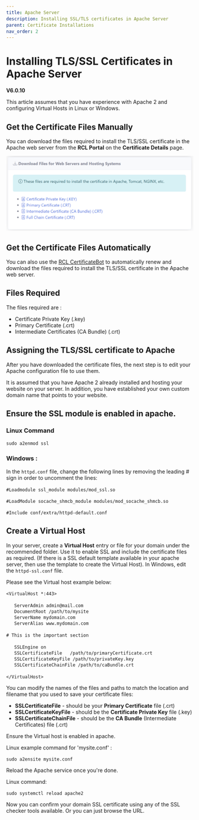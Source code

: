 ```yaml
---
title: Apache Server
description: Installing SSL/TLS certificates in Apache Server
parent: Certificate Installations
nav_order: 2
---
```


# Installing TLS/SSL Certificates in Apache Server
**V6.0.10**

This article assumes that you have experience with Apache 2 and configuring Virtual Hosts in Linux or Windows.

## Get the Certificate Files Manually

You can download the files required to install the TLS/SSL certificate in the Apache web server from the **RCL Portal** on the **Certificate Details** page.

![image](../images/certificate_installations/installation_files.png)

## Get the Certificate Files Automatically

You can also use the [RCL CertificateBot](../certbot/certbot.md) to automatically renew and download the files required to install the TLS/SSL certificate in the Apache web server.

## Files Required

The files required are :

- Certificate Private Key (.key)
- Primary Certificate (.crt)
- Intermediate Certificates (CA Bundle) (.crt)

## Assigning the TLS/SSL certificate to Apache

After you have downloaded the certificate files, the next step is to edit your Apache configuration file to use them.

It is assumed that you have Apache 2 already installed and hosting your website on your server. In addition, you have established your own custom domain name that points to your website.

## Ensure the SSL module is enabled in apache.

### Linux Command 
```
sudo a2enmod ssl
```

### Windows :

In the ```httpd.conf``` file, change the following lines by removing the leading # sign in order to uncomment the lines:

```#Loadmodule ssl_module modules/mod_ssl.so```

```#LoadModule socache_shmcb_module modules/mod_socache_shmcb.so```

```#Include conf/extra/httpd-default.conf```


## Create a Virtual Host

In your server, create a **Virtual Host** entry or file for your domain under the recommended folder. Use it to enable SSL and include the certificate files as required. (If there is a SSL default template available in your apache server, then use the template to create the Virtual Host). In Windows, edit the ```httpd-ssl.conf``` file.

Please see the Virtual host example below:

```
<VirtualHost *:443>

   ServerAdmin admin@mail.com
   DocumentRoot /path/to/mysite
   ServerName mydomain.com
   ServerAlias www.mydomain.com

# This is the important section   

   SSLEngine on
   SSLCertificateFile	/path/to/primaryCertificate.crt
   SSLCertificateKeyFile /path/to/privateKey.key
   SSLCertificateChainFile /path/to/caBundle.crt
  
</VirtualHost>
```

You can modify the names of the files and paths to match the location and filename that you used to save your certificate files:

- **SSLCertificateFile** - should be your **Primary Certificate** file (.crt)
- **SSLCertificateKeyFile** - should be the **Certificate Private Key** file (.key)
- **SSLCertificateChainFile** - should be the **CA Bundle** (Intermediate Certificates) file (.crt)

Ensure the Virtual host is enabled in apache. 

Linux example command for 'mysite.conf' :

```
sudo a2ensite mysite.conf
```

Reload the Apache service once you're done.

Linux command:

```
sudo systemctl reload apache2
```

Now you can confirm your domain SSL certificate using any of the SSL checker tools available. Or you can just browse the URL.